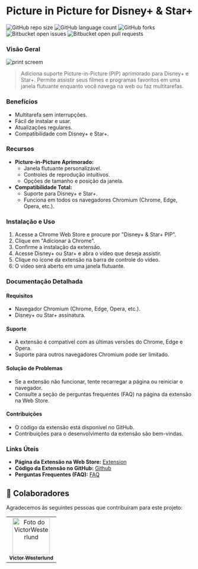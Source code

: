 # Picture in Picture for Disney+ & Star+

![GitHub repo size](https://img.shields.io/github/repo-size/Iraecio/pip-plus?style=for-the-badge)
![GitHub language count](https://img.shields.io/github/languages/count/Iraecio/pip-plus?style=for-the-badge)
![GitHub forks](https://img.shields.io/github/forks/Iraecio/pip-plus?style=for-the-badge)
![Bitbucket open issues](https://img.shields.io/bitbucket/issues/Iraecio/pip-plus?style=for-the-badge)
![Bitbucket open pull requests](https://img.shields.io/bitbucket/pr-raw/Iraecio/pip-plus?style=for-the-badge)

### Visão Geral

<img src="https://lh3.googleusercontent.com/cRMt0Nfrw0uYD0brt2h27g8U0S-cs4M2r2gSKgX2Kzlap-m2jTEyhVkO7Kb1ghtva8Joevy4NwNt5Ww6s4FpGU0-=s1280-w1280-h800" alt="print screem">

> Adiciona suporte Picture-in-Picture (PIP) aprimorado para Disney+ e Star+.
> Permite assistir seus filmes e programas favoritos em uma janela flutuante enquanto você navega na web ou faz multitarefas.

### Benefícios

- Multitarefa sem interrupções.
- Fácil de instalar e usar.
- Atualizações regulares.
- Compatibilidade com Disney+ e Star+.

### Recursos

- **Picture-in-Picture Aprimorado:**
  - Janela flutuante personalizável.
  - Controles de reprodução intuitivos.
  - Opções de tamanho e posição da janela.
- **Compatibilidade Total:**
  - Suporte para Disney+ e Star+.
  - Funciona em todos os navegadores Chromium (Chrome, Edge, Opera, etc.).

### Instalação e Uso

1. Acesse a Chrome Web Store e procure por "Disney+ & Star+ PIP".
2. Clique em "Adicionar à Chrome".
3. Confirme a instalação da extensão.
4. Acesse Disney+ ou Star+ e abra o vídeo que deseja assistir.
5. Clique no ícone da extensão na barra de controle do video.
6. O vídeo será aberto em uma janela flutuante.

### Documentação Detalhada

#### Requisitos

- Navegador Chromium (Chrome, Edge, Opera, etc.).
- Disney+ ou Star+ assinatura.

#### Suporte

- A extensão é compatível com as últimas versões do Chrome, Edge e Opera.
- Suporte para outros navegadores Chromium pode ser limitado.

#### Solução de Problemas

- Se a extensão não funcionar, tente recarregar a página ou reiniciar o navegador.
- Consulte a seção de perguntas frequentes (FAQ) na página da extensão na Web Store.

#### Contribuições

- O código da extensão está disponível no GitHub.
- Contribuições para o desenvolvimento da extensão são bem-vindas.

### Links Úteis

- **Página da Extensão na Web Store:** [Extension](https://chromewebstore.google.com/detail/disney+-star+-pip/kodpnlehpoijpdnihnjebbaggbaccdlf?hl=pt-BR)
- **Código da Extensão no GitHub:** [Github](https://github.com/Iraecio/pip-plus)
- **Perguntas Frequentes (FAQ):** [FAQ](https://chromewebstore.google.com/detail/disney+-star+-pip/kodpnlehpoijpdnihnjebbaggbaccdlf?hl=pt-BR)

## 🤝 Colaboradores

Agradecemos às seguintes pessoas que contribuíram para este projeto:

<table>
  <tr>
    <td align="center">
      <a href="#" title="VictorWesterlund">
        <img src="https://avatars.githubusercontent.com/u/35688133?v=4" width="100px;" alt="Foto do VictorWesterlund"/><br>
        <sub>
          <b>Victor Westerlund</b>
        </sub>
      </a>
    </td> 
  </tr>
</table>
